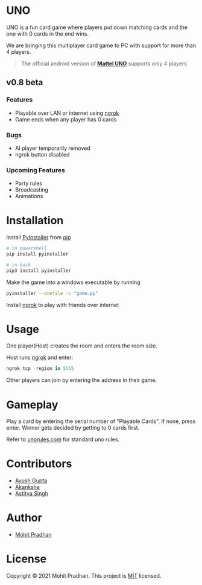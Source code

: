 # UNO
UNO is a fun card game where players put down matching cards and the one with 0 cards in the end wins.

We are bringing this multiplayer card game to PC with support for more than 4 players.
> The official android version of **[Mattel UNO](https://play.google.com/store/apps/details?id=com.matteljv.uno&hl=en_IN&gl=US)** supports only 4 players

## v0.8 beta

### Features
- Playable over LAN or internet using [ngrok](https://ngrok.com/)
- Game ends when any player has 0 cards


### Bugs
- AI player temporarily removed
- ngrok button disabled

### Upcoming Features
- Party rules
- Broadcasting
- Animations

# Installation
Install [PyInstaller](https://pyinstaller.readthedocs.io/en/stable/) from [pip](https://pip.pypa.io/en/stable/)
```powershell
# in powershell
pip install pyinstaller

# in bash
pip3 install pyinstaller
```
Make the game into a windows executable by running
```bash
pyinstaller --onefile -c "game.py"
```

Install [ngrok](https://ngrok.com/) to play with friends over internet

# Usage
One player(Host) creates the room and enters the room size. 

Host runs [ngrok](https://ngrok.com/) and enter:
```powershell
ngrok tcp -region in 5555
```
Other players can join by entering the address in their game.

# Gameplay
Play a card by entering the serial number of "Playable Cards". If none, press enter. Winner gets decided by getting to 0 cards first.

Refer to [unorules.com](https://www.unorules.com/) for standard uno rules.

# Contributors
- [Ayush Gupta](https://github.com/AyushGupta57)
- [Akanksha](https://github.com/itsjustakanksha)
- [Astitva Singh](https://github.com/astitva-s)

# Author 
- [Mohit Pradhan](https://github.com/copyninja17)

# License
Copyright © 2021 Mohit Pradhan.
This project is [MIT](/LICENSE.md) licensed.